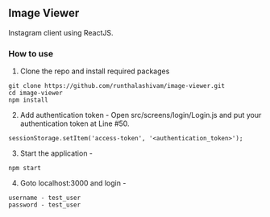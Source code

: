 ## Image Viewer

Instagram client using ReactJS.

### How to use

1. Clone the repo and install required packages
```
git clone https://github.com/runthalashivam/image-viewer.git
cd image-viewer
npm install
```
2. Add authentication token - 
Open src/screens/login/Login.js and put your authentication token at Line #50.
```
sessionStorage.setItem('access-token', '<authentication_token>');
```
3. Start the application - 
```
npm start
```
4. Goto localhost:3000 and login - 
```
username - test_user
password - test_user
```